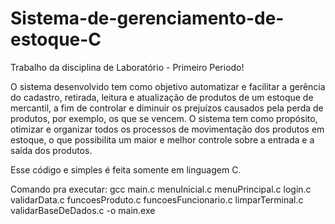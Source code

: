 # Sistema-de-gerenciamento-de-estoque-C

Trabalho da disciplina de Laboratório - Primeiro Periodo!

O sistema desenvolvido tem como objetivo automatizar e facilitar a gerência do cadastro, retirada, leitura e atualização de produtos de um estoque de mercantil, a fim de controlar e diminuir os prejuízos causados pela perda de produtos, por exemplo, os que se vencem. O sistema tem como propósito, otimizar e organizar todos os processos de movimentação dos produtos em estoque, o que possibilita um maior e melhor controle sobre a entrada e a saída dos produtos. 

Esse código e simples é feita somente em linguagem C.

Comando pra executar:
gcc main.c menuInicial.c menuPrincipal.c login.c validarData.c funcoesProduto.c funcoesFuncionario.c limparTerminal.c validarBaseDeDados.c -o main.exe
